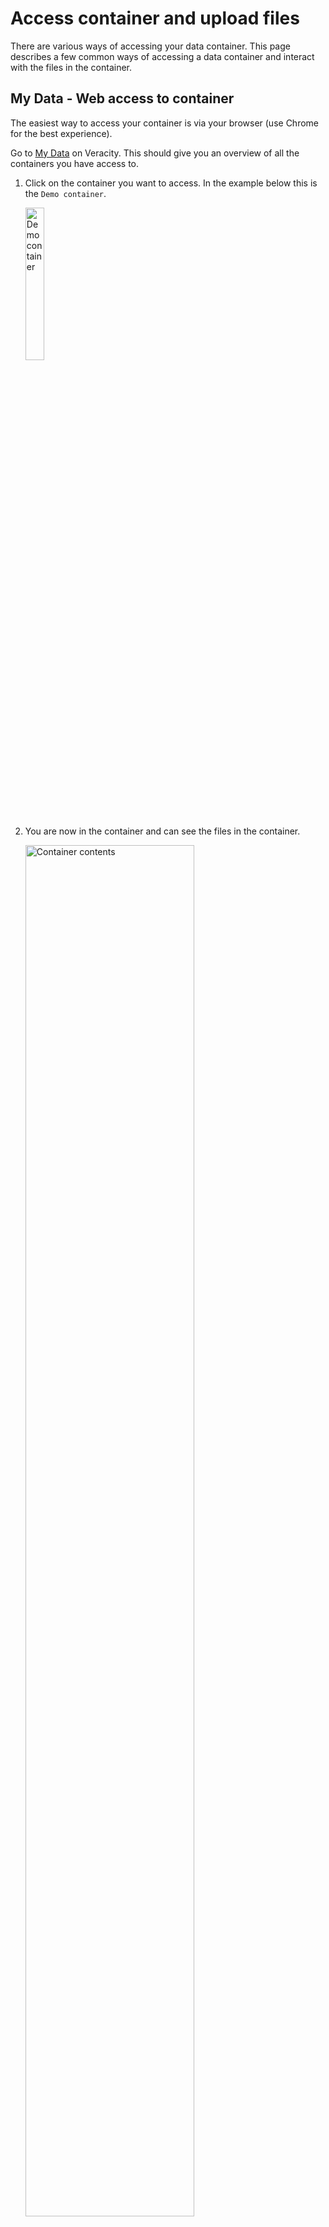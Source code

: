 # Access container and upload files
There are various ways of accessing your data container. This page describes a few common ways of accessing a data container and interact with the files in the container.

## My Data - Web access to container
The easiest way to access your container is via your browser (use Chrome for the best experience).

Go to [My Data](https://data.veracity.com/) on Veracity. This should give you an overview of all the containers you have access to.

1. Click on the container you want to access. In the example below this is the `Demo container`.

    <img alt="Demo container" src="../assets/DF_CreatedContainer.png" width="25%" />
1. You are now in the container and can see the files in the container. 
    
    <img alt="Container contents" src="../assets/DF_Container_with_file.png" width="75%" />
1. To download a file, press the file name and the download will start.
2. To make changed to the file, press the `...` at the end of the file line and choose the action you want to perform.
3. On the right you will see a button `Upload files` which can be used to upload files. 
    > **!** If you plan to upload large files (> 100MB) it is recommended to use the [Microsoft Azure Storage Explorer](#microsoft-azure-storage-explorer), especially when your connection can be unstable.

## Veracity Connected
You can also access your Veracity My Data containers via the Veracity Connected app, available for iOS and Android. 

1. Start the Veracity Connected App. 
1. Go to the first tab `My data`.
1. Click on the container you want to access. You will now see the files in the container.
1. To upload new files, press the + icon in the right bottom corner and select the source you want the upload a file from. 


## Get access token
To connect to you storage account via either the [Microsoft Azure Storage Explorer](#microsoft-azure-storage-explorer) or [programmatically](#programmatically-access-container) you need to have an access token, also known as a SAS-token. You can retrieve this either via My Data in your browser or via the Data API.

> **!** Carefully handle the SAS-Token, store it save and do not share to others. Use the access share functionality to safely share your container.

### Browser
1. Go to [My Data](https://data.veracity.com/) and click on the container you want to access. 

    <img alt="Demo container" src="../assets/DF_CreatedContainer.png" width="25%" />
2. Click on `Access` in the right corner.
    
    <img alt="Container Contents" src="../assets/DF_EmptyContainer.png" width="75%" />
3. Click on the tab `User management`.
    
    <img alt="Access page" src="../assets/DF_MyAccess.png" width="75%" />
4. Click on `View key` to retrieve the SAS token. 
    
    <img alt="Access key" src="../assets/DF_AccessKey.png" width="75%" />

### Data API 
The Data API exposes endpoints to retrieve an access token for your container.

1. First you need to retrieve the id of the container. There are various ways of 
    1. Via My Data, go into the container and navigate to the `settings` of the container. Here the `Container ID` is shown.
    1. Via My Data, go into the container. In the URL you will now find a guid, this represents the container id. For example: in the url `https://data.veracity.com/containers/cf8cca55-e635-4370-816f-824505474398/content` the container id is `cf8cca55-e635-4370-816f-824505474398`.
    1. In the Data API, call the endpoint: `GET` `Fetches all storage resources that you can claim keys for` at url `/api/1/resources`. This will return you all the containers you have access to. Find the container with that you want to access. The `id` property is the container id.
 1. Get the access you want to use to access the container. If you have multiple access with different permissions like read, write, list or delete, then you can pick the key accordingly. To get the possible access, call endpoint `GET` `Retrieves a list of Providers that have access to a specified resource.` at url `/api/1/resources/{resourceId}/accesses[?pageNo][&pageSize]`. This will return you a list of all the access to teh container. If you are owner of the container, you will also see the access that other users to the container. In that case make sure filter out your own user id `userId`. Copy the `accessSharingId` from the response.
 1. Call the API `PUT` `Fetch a SAS key to access the storage item shared with you` at url `/api/1/resources/{resourceId}/accesses/{accessId}/key` to get a valid SAS key to access the container. The `resourceId` is the container id you retrieved in step 1. The `accessId` is the `accessSharingId` that you retrieved in step 2.

## Microsoft Azure Storage Explorer
In case you are transferring large files, using the Microsoft Azure Storage Explorer for file transfers is recommended over the file upload functionality in My Data via the browser. The storage explorer application is better in handling possible hick-ups during the file transfer. 

1. Press the `Connect to Azure Storage` button to bring up the connection pane.
   
    <img alt="Connect to storage" src="../assets/DF_AZ_storage_connect.png" width="25" />
2. Select `Use a shared access signature (SAS) URI` and press `Next`.
    
    <img alt="Connect to Azure Storage" src="../assets/DF_AZ_SAS_Connect.png" width="75%" />
3. Get a SAS token (see [Get Access Token](#get-access-token)) and paste it in the field `URI`. The `Display name` field will now automatically be populated. Change this in case you want a more readable reference to the container. Press `Next` to continue.

    <img alt="CAttach with SAS URI" src="../assets/DF_AZ_Connect_2.png" width="75%" />
4. Now you will see a connection summary. This lists when the key expires, what permissions it has and to which container it connects. Press `Connect` to connect to your container.
   
   <img alt="Connection Summary" src="../assets/DF_AZ_Connect_3.png" width="75%" />
5. A new tab is opened and you should see the contents of the container. Depending on the permissions of your access token, you can upload, download, delete files and folders here now. 


## Programmatically access container
It is also possible to connect via to your container programmatically. For example in C#, you can use the NuGet packages [Azure.Storage.Blobs](https://www.nuget.org/packages/Azure.Storage.Blobs) or [WindowsAzure.Storage](https://www.nuget.org/packages/WindowsAzure.Storage), where the latter is now marked as deprecated.

For example write to a file in a blob container using `Azure.Storage.Blobs` package: 
```csharp
var blobContainerClient = new BlobContainerClient(new UriBuilder("<SAS-Token>").Uri);
var blockBlobClient = blobContainerClient.GetBlockBlobClient("exampleFile.txt");
await using var stream = blockBlobClient.OpenWriteAsync(true);
```

For more details on how to connect to the container and interact with the files, have a look at the [Quick Start](quick-start.md).
